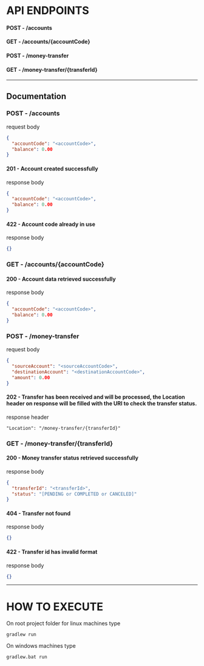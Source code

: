 # API ENDPOINTS

#### POST - /accounts
#### GET  - /accounts/{accountCode}
#### POST - /money-transfer
#### GET  - /money-transfer/{transferId}
_________________________________________

## Documentation

### POST - /accounts
request body
```json
{
  "accountCode": "<accountCode>",
  "balance": 0.00
}
```

#### 201 - Account created successfully
response body
```json
{
  "accountCode": "<accountCode>",
  "balance": 0.00
}
```

#### 422 - Account code already in use
response body
```json
{}
```

### GET - /accounts/{accountCode}

#### 200 - Account data retrieved successfully
response body
```json
{
  "accountCode": "<accountCode>",
  "balance": 0.00
}
```
### POST - /money-transfer
request body
```json
{
  "sourceAccount": "<sourceAccountCode>",
  "destinationAccount": "<destinationAccountCode>",
  "amount": 0.00
}
```

#### 202 - Transfer has been received and will be processed, the Location header on response will be filled  with the URI to check the transfer status.
response header
```text
"Location": "/money-transfer/{transferId}"
```

### GET - /money-transfer/{transferId}

#### 200 - Money transfer status retrieved successfully
response body
```json
{
  "transferId": "<transferId>",
  "status": "[PENDING or COMPLETED or CANCELED]"
}
```

#### 404 - Transfer not found
response body
```json
{}
```

#### 422 - Transfer id has invalid format
response body
```json
{}
```
______________________________________________

# HOW TO EXECUTE

On root project folder for linux machines type
```
gradlew run
```
On windows machines type
```
gradlew.bat run
```



